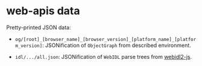 # web-apis data

Pretty-printed JSON data:

- `og/[root]_[browser_name]_[browser_version]_[platform_name]_[platform_version]`:
  JSONification of `ObjectGraph` from described environment.

- `idl/.../all.json`: JSONification of `WebIDL` parse trees from
  [webidl2-js](https://github.com/mdittmer/webidl2-js).
